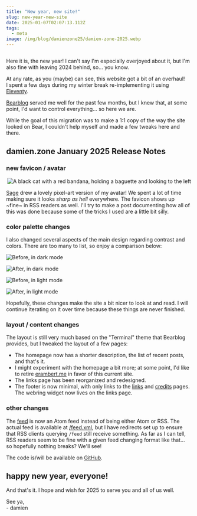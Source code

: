 ```yaml
---
title: "New year, new site!"
slug: new-year-new-site
date: 2025-01-07T02:07:13.112Z
tags:
  - meta
image: /img/blog/damienzone25/damien-zone-2025.webp
---
```


<picture>
<source srcset="/img/blog/damienzone25/damien-zone-2025-dark.webp" media="(prefers-color-scheme: dark)">
<img srcset="/img/blog/damienzone25/damien-zone-2025.webp"  />
</picture>

Here it is, the new year! I can't say I'm especially overjoyed about it, but I'm also fine with leaving 2024 behind, so... you know.

At any rate, as you (maybe) can see, this website got a bit of an overhaul!  
I spent a few days during my winter break re-implementing it using [Eleventy](https://www.11ty.dev/).

[Bearblog](https://bearblog.dev/) served me well for the past few months, but I knew that, at some point, I'd want to control everything... so here we are.

While the goal of this migration was to make a 1:1 copy of the way the site looked on Bear, I couldn't help myself and made a few tweaks here and there.

## damien.zone January 2025 Release Notes

### new favicon / avatar

<center>
<img src="/avatar/avatar-border.png" alt="A black cat with a red bandana, holding a baguette and looking to the left">
</center>

[Sage](https://www.wavebeem.com/) drew a lovely pixel-art version of my avatar! We spent a lot of time making sure it looks _sharp as hell_ everywhere. The favicon shows up ~fine~ in RSS readers as well. I'll try to make a post documenting how all of this was done because some of the tricks I used are a little bit silly.

### color palette changes

I also changed several aspects of the main design regarding contrast and colors. There are too many to list, so enjoy a comparison below:

![](/img/blog/damienzone25/damienzone2025-before-dark.webp "Before, in dark mode")

![](/img/blog/damienzone25/damienzone2025-after-dark.webp "After, in dark mode")

![](/img/blog/damienzone25/damienzone2025-before-light.webp "Before, in light mode")

![](/img/blog/damienzone25/damienzone2025-after-light.webp "After, in light mode")

Hopefully, these changes make the site a bit nicer to look at and read. I will continue iterating on it over time because these things are never finished.

### layout / content changes

The layout is still very much based on the "Terminal" theme that Bearblog provides, but I tweaked the layout of a few pages:

- The homepage now has a shorter description, the list of recent posts, and that's it.
- I might experiment with the homepage a bit more; at some point, I'd like to retire [erambert.me](https://erambert.me/) in favor of this current site.
- The links page has been reorganized and redesigned.
- The footer is now minimal, with only links to the [links](/links) and [credits](/credits) pages. The webring widget now lives on the links page.

### other changes

The [feed](/feed.xml) is now an Atom feed instead of being either Atom or RSS. The actual feed is available at [/feed.xml](/feed.xml), but I have redirects set up to ensure that RSS clients querying `/feed` still receive something. As far as I can tell, RSS readers seem to be fine with a given feed changing format like that... so hopefully nothing breaks? We'll see!

The code is/will be available on [GitHub](https://github.com/eramdam/damien.zone).

## happy new year, everyone!

And that's it. I hope and wish for 2025 to serve you and all of us well.

See ya,  
\- damien
